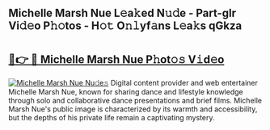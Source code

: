 ## Michelle Marsh Nue L𝚎a𝚔ed N𝚞𝚍e - Part-glr Vi𝚍𝚎o P𝚑𝚘tos - H𝚘𝚝 O𝚗𝚕yf𝚊ns L𝚎a𝚔s qGkza

# <h2><a href="http://kf2t8t.oniu.top/?m=Michelle+Marsh+Nue">🔗👉 🔴 Michelle Marsh Nue P𝚑ot𝚘𝚜 V𝚒d𝚎o</a></h2>

[![Michelle Marsh Nue Nu𝚍e𝚜](https://i.imgur.com/0qMVB7G.gif)](http://kf2t8t.oniu.top/?m=Michelle+Marsh+Nue)
Digital content provider and web entertainer Michelle Marsh Nue, known for sharing dance and lifestyle knowledge through solo and collaborative dance presentations and brief films. Michelle Marsh Nue's public image is characterized by its warmth and accessibility, but the depths of his private life remain a captivating mystery.  

